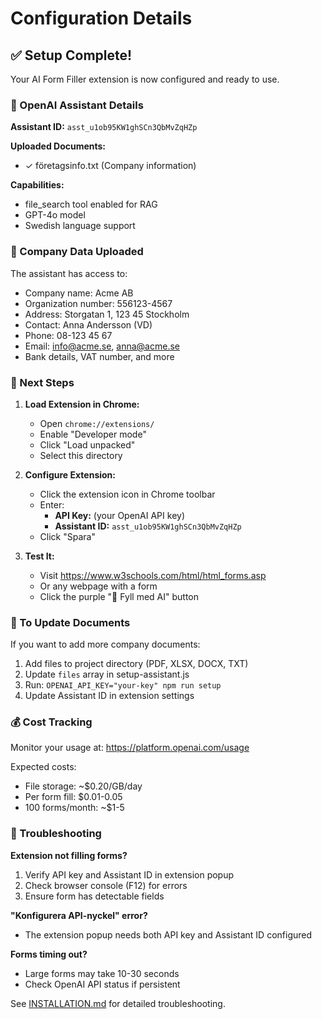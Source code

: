 # Configuration Details

## ✅ Setup Complete!

Your AI Form Filler extension is now configured and ready to use.

### 🔑 OpenAI Assistant Details

**Assistant ID:** `asst_u1ob95KW1ghSCn3QbMvZqHZp`

**Uploaded Documents:**
- ✓ företagsinfo.txt (Company information)

**Capabilities:**
- file_search tool enabled for RAG
- GPT-4o model
- Swedish language support

### 📝 Company Data Uploaded

The assistant has access to:
- Company name: Acme AB
- Organization number: 556123-4567
- Address: Storgatan 1, 123 45 Stockholm
- Contact: Anna Andersson (VD)
- Phone: 08-123 45 67
- Email: info@acme.se, anna@acme.se
- Bank details, VAT number, and more

### 🚀 Next Steps

1. **Load Extension in Chrome:**
   - Open `chrome://extensions/`
   - Enable "Developer mode"
   - Click "Load unpacked"
   - Select this directory

2. **Configure Extension:**
   - Click the extension icon in Chrome toolbar
   - Enter:
     - **API Key:** (your OpenAI API key)
     - **Assistant ID:** `asst_u1ob95KW1ghSCn3QbMvZqHZp`
   - Click "Spara"

3. **Test It:**
   - Visit https://www.w3schools.com/html/html_forms.asp
   - Or any webpage with a form
   - Click the purple "🤖 Fyll med AI" button

### 🔄 To Update Documents

If you want to add more company documents:

1. Add files to project directory (PDF, XLSX, DOCX, TXT)
2. Update `files` array in setup-assistant.js
3. Run: `OPENAI_API_KEY="your-key" npm run setup`
4. Update Assistant ID in extension settings

### 💰 Cost Tracking

Monitor your usage at: https://platform.openai.com/usage

Expected costs:
- File storage: ~$0.20/GB/day
- Per form fill: $0.01-0.05
- 100 forms/month: ~$1-5

### 🐛 Troubleshooting

**Extension not filling forms?**
1. Verify API key and Assistant ID in extension popup
2. Check browser console (F12) for errors
3. Ensure form has detectable fields

**"Konfigurera API-nyckel" error?**
- The extension popup needs both API key and Assistant ID configured

**Forms timing out?**
- Large forms may take 10-30 seconds
- Check OpenAI API status if persistent

See [INSTALLATION.md](INSTALLATION.md) for detailed troubleshooting.
